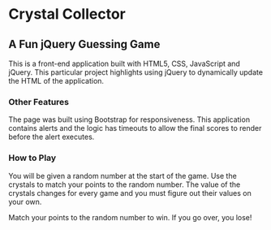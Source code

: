 # Crystal Collector

## A Fun jQuery Guessing Game

This is a front-end application built with HTML5, CSS, JavaScript and jQuery. This particular project highlights using jQuery to dynamically update the HTML of the application.

### Other Features
The page was built using Bootstrap for responsiveness. This application contains alerts and the logic has timeouts to allow the final scores to render before the alert executes.

### How to Play
You will be given a random number at the start of the game. Use the crystals to match your points to the random number. The value of the crystals changes for every game and you must figure out their values on your own.

Match your points to the random number to win. If you go over, you lose!
